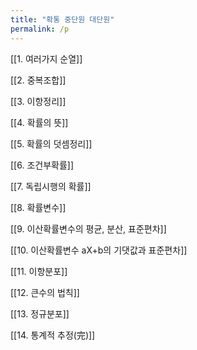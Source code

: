 ```yaml
---
title: "확통 중단원 대단원"
permalink: /p
---
```


[[1. 여러가지 순열]]


[[2. 중복조합]]


[[3. 이항정리]]


[[4. 확률의 뜻]]


[[5. 확률의 덧셈정리]]


[[6. 조건부확률]]


[[7. 독립시행의 확률]]


[[8. 확률변수]]


[[9. 이산확률변수의 평균, 분산, 표준편차]]


[[10. 이산확률변수 aX+b의 기댓값과 표준편차]]


[[11. 이항분포]]


[[12. 큰수의 법칙]]


[[13. 정규분포]]


[[14. 통계적 추정(完)]]
